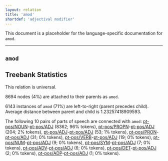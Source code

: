 ```yaml
---
layout: relation
title: 'amod'
shortdef: 'adjectival modifier'
---
```


This document is a placeholder for the language-specific documentation
for `amod`.


--------------------------------------------------------------------------------

## `amod`

## Treebank Statistics

This relation is universal.

8694 nodes (4%) are attached to their parents as `amod`.

6143 instances of `amod` (71%) are left-to-right (parent precedes child).
Average distance between parent and child is 1.23257418909593.

The following 10 pairs of parts of speech are connected with `amod`: [pt-pos/NOUN]()-[pt-pos/ADJ]() (8362; 96% tokens), [pt-pos/PROPN]()-[pt-pos/ADJ]() (204; 2% tokens), [pt-pos/ADJ]()-[pt-pos/ADJ]() (53; 1% tokens), [pt-pos/PRON]()-[pt-pos/ADJ]() (31; 0% tokens), [pt-pos/VERB]()-[pt-pos/ADJ]() (19; 0% tokens), [pt-pos/NUM]()-[pt-pos/ADJ]() (9; 0% tokens), [pt-pos/SYM]()-[pt-pos/ADJ]() (7; 0% tokens), [pt-pos/ADV]()-[pt-pos/ADJ]() (6; 0% tokens), [pt-pos/DET]()-[pt-pos/ADJ]() (2; 0% tokens), [pt-pos/ADP]()-[pt-pos/ADJ]() (1; 0% tokens).

